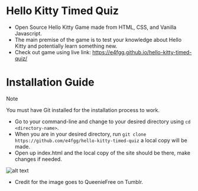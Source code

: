 # Hello Kitty Timed Quiz 
- Open Source Hello Kitty Game made from HTML, CSS, and Vanilla Javascript.
- The main premise of the game is to test your knowledge about Hello Kitty and potentially learn something new.
- Check out game using live link: https://e4fgg.github.io/hello-kitty-timed-quiz/

# Installation Guide
> [!NOTE]  
> You must have Git installed for the installation process to work.
- Go to your command-line and change to your desired directory using `cd <directory-name>`.
- When you are in your desired directory, run `git clone https://github.com/e4fgg/hello-kitty-timed-quiz` a local copy will be made.
- Open up index.html and the local copy of the site should be there, make changes if needed.

![alt text](https://media2.giphy.com/media/kZqbBT64ECtjy/giphy.gif?cid=6c09b9522ga6s2ul9wjaco5ohi3jzhi19x3z1bg5vl58ir4c&ep=v1_internal_gif_by_id&rid=giphy.gif&ct=g)
- Credit for the image goes to QueenieFree on Tumblr.
